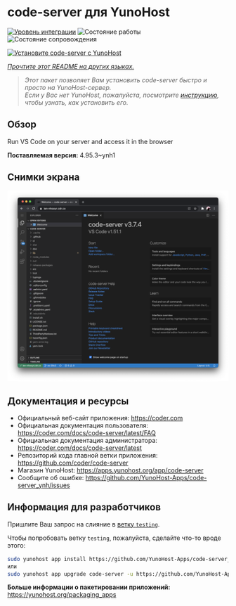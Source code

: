 <!--
Важно: этот README был автоматически сгенерирован <https://github.com/YunoHost/apps/tree/master/tools/readme_generator>
Он НЕ ДОЛЖЕН редактироваться вручную.
-->

# code-server для YunoHost

[![Уровень интеграции](https://apps.yunohost.org/badge/integration/code-server)](https://ci-apps.yunohost.org/ci/apps/code-server/)
![Состояние работы](https://apps.yunohost.org/badge/state/code-server)
![Состояние сопровождения](https://apps.yunohost.org/badge/maintained/code-server)

[![Установите code-server с YunoHost](https://install-app.yunohost.org/install-with-yunohost.svg)](https://install-app.yunohost.org/?app=code-server)

*[Прочтите этот README на других языках.](./ALL_README.md)*

> *Этот пакет позволяет Вам установить code-server быстро и просто на YunoHost-сервер.*  
> *Если у Вас нет YunoHost, пожалуйста, посмотрите [инструкцию](https://yunohost.org/install), чтобы узнать, как установить его.*

## Обзор

Run VS Code on your server and access it in the browser


**Поставляемая версия:** 4.95.3~ynh1

## Снимки экрана

![Снимок экрана code-server](./doc/screenshots/screenshot.png)

## Документация и ресурсы

- Официальный веб-сайт приложения: <https://coder.com>
- Официальная документация пользователя: <https://coder.com/docs/code-server/latest/FAQ>
- Официальная документация администратора: <https://coder.com/docs/code-server/latest>
- Репозиторий кода главной ветки приложения: <https://github.com/coder/code-server>
- Магазин YunoHost: <https://apps.yunohost.org/app/code-server>
- Сообщите об ошибке: <https://github.com/YunoHost-Apps/code-server_ynh/issues>

## Информация для разработчиков

Пришлите Ваш запрос на слияние в [ветку `testing`](https://github.com/YunoHost-Apps/code-server_ynh/tree/testing).

Чтобы попробовать ветку `testing`, пожалуйста, сделайте что-то вроде этого:

```bash
sudo yunohost app install https://github.com/YunoHost-Apps/code-server_ynh/tree/testing --debug
или
sudo yunohost app upgrade code-server -u https://github.com/YunoHost-Apps/code-server_ynh/tree/testing --debug
```

**Больше информации о пакетировании приложений:** <https://yunohost.org/packaging_apps>
